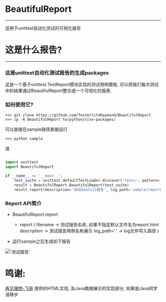 # BeautifulReport
---
适用于unittest自动化测试的可视化报告

# 这是什么报告?
---

### 这是unittest自动化测试报告的生成packages

这是一个基于unittest.TestReport模块实现的测试用例模板, 可以把我们每次测试中的结果通过BeautifulReport整合成一个可视化的报表.

### 如何使用它?

```shell
>>> git clone https://github.com/TesterlifeRaymond/BeautifulReport
>>> cp -R BeautifulReport to/python/site-packages/
```

可以直接在sample路径直接运行

```shell
>>> python sample
``` 

或

```python

import unittest
import BeautifulReport

if __name__ == '__main__':
    test_suite = unittest.defaultTestLoader.discover('tests', pattern='test*.py')
    result = BeautifulReport.BeautifulReport(test_suite)
    result.report(description='测试deafult报告', log_path='sample/report')

```

### Report API简介

* BeautifulReport.report
    * report (
        filename -> 测试报告名称, 如果不指定默认文件名为report.html
        description -> 测试报告用例名称展示
        log_path='.' -> log文件写入路径
    )


* 运行sample之后生成如下报告

!['测试报告'](https://raw.githubusercontent.com/TesterlifeRaymond/BeautifulReport/master/img/%E6%B5%8B%E8%AF%95%E6%8A%A5%E5%91%8A.png)

# 鸣谢:

[再见理想-飞哥](https://github.com/zhangfei19841004/ztest) 提供的HTML实现, 及Java数据展示的实现部分, 如果是Java同学请移步
